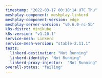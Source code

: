 ```yaml
---
timestamp: "2022-03-17 00:18:14 UTC Thu"
meshplay-component: meshplay-linkerd
meshplay-component-version: edge
meshplay-server-version: "v0.6.0-rc-5b"
k8s-distro: minikube
k8s-version: "v1.20.1"
service-mesh: Linkerd
service-mesh-version: "stable-2.11.1"
tests:
  linkerd-destination: "Not Running"
  linkerd-identity: "Not Running"
  linkerd-proxy-injector:  "Not Running"
overall-status: "failing"
---
```

